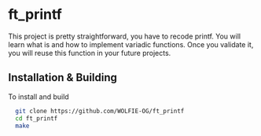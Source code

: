 # ft_printf

This project is pretty straightforward, you have to recode printf. You will learn what is and how to implement variadic functions. Once you validate it, you will reuse this function in your future projects.

## Installation & Building

To install and build

```bash
  git clone https://github.com/WOLFIE-OG/ft_printf
  cd ft_printf
  make
```
